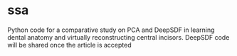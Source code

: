 # ssa
Python code for a comparative study on PCA and DeepSDF in learning dental anatomy and virtually reconstructing central incisors. DeepSDF code will be shared once the article is accepted
